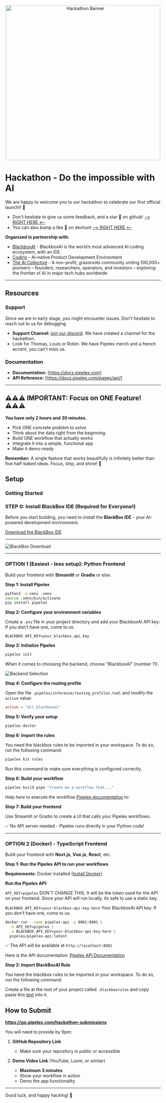 <div align="center">
  <img src="hackathon.png" alt="Hackathon Banner" width="500">
</div>

# Hackathon - Do the impossible with AI

We are happy to welcome you to our hackathon to celebrate our first official launch!! 🎉

- Don't hesitate to give us some feedback, and a star 🌟 on github! [--> RIGHT HERE <--](https://github.com/Pipelex/pipelex)
- You can also bump a like 🤝 on devhunt [--> RIGHT HERE <--](https://devhunt.org/)

**Organized in partnership with:**
- [BlackboxAI](https://www.blackboxai.com/) - BlackboxAI is the world’s most advanced AI coding ecosystem, with an IDE.
- [Codiris](https://www.codiris.build/) - AI-native Product Development Environment
- [The AI Collective](https://www.aicollective.com/) - A non-profit, grassroots community uniting 100,000+ pioneers – founders, researchers, operators, and investors – exploring the frontier of AI in major tech hubs worldwide

---

## Resources

### Support

Since we are in early stage, you might encounter issues. Don't hesitate to reach out to us for debugging

- **Support Channel:** [join our discord](https://go.pipelex.com/discord). We have created a channel for the hackathon.
- Look for Thomas, Louis or Robin. We have Pipelex merch and a french accent, you can't miss us.

### Documentation

- **Documentation:** [https://docs.pipelex.com]
- **API Reference:** [https://docs.pipelex.com/pages/api/]

---

## ⚠️⚠️⚠️ IMPORTANT: Focus on ONE Feature! ⚠️⚠️⚠️

**You have only 2 hours and 30 minutes.**

- Pick ONE concrete problem to solve.
- Think about the data right from the beginning.
- Build ONE workflow that actually works
- Integrate it into a simple, functional app
- Make it demo-ready

**Remember:** A single feature that works beautifully is infinitely better than five half-baked ideas. Focus, ship, and shine! 🎯

## Setup

### Getting Started

### STEP 0: Install BlackBox IDE (Required for Everyone!)

Before you start building, you need to install the **BlackBox IDE** - your AI-powered development environment.

[Download the BlackBox IDE](https://docs.blackbox.ai/features/desktop-agent/getting-started#1-download)

---

![BlackBox Download](blackboxdownload.png)

---

### OPTION 1 (Easiest - less setup): Python Frontend

Build your frontend with **Streamlit** or **Gradio** or else.

**Step 1: Install Pipelex**

```bash
python3 -m venv .venv
source .venv/bin/activate
pip install pipelex
```

**Step 2: Configure your environment variables**

Create a `.env` file in your project directory and add your BlackboxAI API key:
If you don't have one, come to us.
```
BLACKBOX_API_KEY=your_blackbox_api_key
```

**Step 3: Initialize Pipelex**

```bash
pipelex init
```

When it comes to choosing the backend, choose "BlackboxAI" (number 11).

![Backend Selection](backend.png)

**Step 4: Configure the routing profile**

Open the file `.pipelex/inference/routing_profiles.toml` and modify the `active` value:

```toml
active = "all_blackboxai"
```

**Step 5: Verify your setup**

```bash
pipelex doctor
```

**Step 6: Import the rules**

You need the blackbox rules to be imported in your workspace.
To do so, run the following command:

```bash
pipelex kit rules
```

Run this command to make sure everything is configured correctly.

**Step 6: Build your workflow**

```bash
pipelex build pipe "Create me a workflow that..."
```

Help here to execute the workflow [Pipelex documentation](https://docs.pipelex.com/pages/build-reliable-ai-workflows-with-pipelex/design_and_run_pipelines/#running-a-pipeline) to:


**Step 7: Build your frontend**

Use Streamlit or Gradio to create a UI that calls your Pipelex workflows.

✅ No API server needed - Pipelex runs directly in your Python code!

---

### OPTION 2 (Docker) - TypeScript Frontend

Build your frontend with **Next.js**, **Vue.js**, **React**, etc.

**Step 1: Run the Pipelex API to run your workflows**

**Requirements:** Docker installed ([Install Docker](https://docs.docker.com/desktop/setup/install/mac-install/))

**Run the Pipelex API:**

`API_KEY=pipelex` DON'T CHANGE THIS. It will be the token used for the API on your frontend. Since your API will run locally, its safe to use a static key.

`BLACKBOX_API_KEY=your-blackbox-api-key-here` Your BlackboxAI API key. If you don't have one, come to us.

```bash
docker run --name pipelex-api -p 8081:8081 \
  -e API_KEY=pipelex \
  -e BLACKBOX_API_KEY=your-blackbox-api-key-here \
  pipelex/pipelex-api:latest
```

✅ The API will be available at `http://localhost:8081`

Here is the API documentation: [Pipelex API Documentation](https://docs.pipelex.com/pages/api/)

**Step 2: Import BlackBoxAI Rule**

You need the blackbox rules to be imported in your workspace.
To do so, run the following command:

Create a file at the root of your project called `.blackboxrules` and copy paste this [text](https://github.com/Pipelex/pipelex-api/blob/main/rules/blackbox_rules.txt) into it.

## How to Submit

**https://go.pipelex.com/hackathon-submissions**

You will need to provide by 9pm:

1. **GitHub Repository Link**
   - Make sure your repository is public or accessible

2. **Demo Video Link** (YouTube, Loom, or similar)
   - **Maximum 3 minutes**
   - Show your workflow in action
   - Demo the app functionality

---

Good luck, and happy hacking! 🎉
